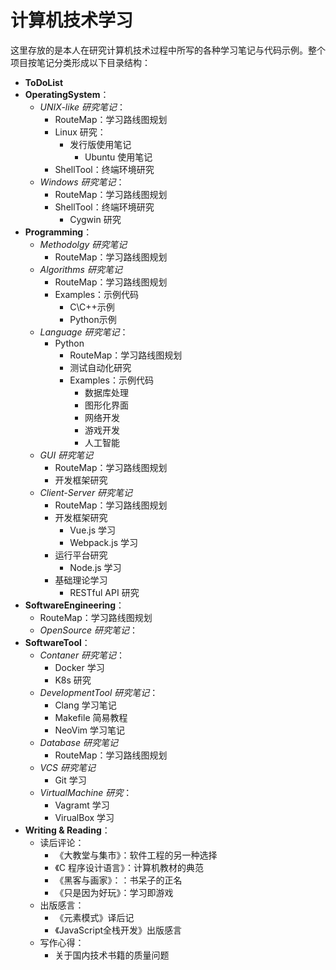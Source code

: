 # 计算机技术学习

这里存放的是本人在研究计算机技术过程中所写的各种学习笔记与代码示例。整个项目按笔记分类形成以下目录结构：

- **ToDoList**
- **OperatingSystem**：
  - *UNIX-like 研究笔记*：
    - RouteMap：学习路线图规划
    - Linux 研究：
      - 发行版使用笔记
        - Ubuntu 使用笔记
    - ShellTool：终端环境研究
  - *Windows 研究笔记*：
    - RouteMap：学习路线图规划
    - ShellTool：终端环境研究
      - Cygwin 研究
- **Programming**：
  - *Methodolgy 研究笔记*
    - RouteMap：学习路线图规划
  - *Algorithms 研究笔记*
    - RouteMap：学习路线图规划
    - Examples：示例代码
      - C\C++示例
      - Python示例
  - *Language 研究笔记*：
    - Python
      - RouteMap：学习路线图规划
      - 测试自动化研究
      - Examples：示例代码
        - 数据库处理
        - 图形化界面
        - 网络开发
        - 游戏开发
        - 人工智能
  - *GUI 研究笔记*
    - RouteMap：学习路线图规划
    - 开发框架研究
  - *Client-Server 研究笔记*
    - RouteMap：学习路线图规划
    - 开发框架研究
      - Vue.js 学习
      - Webpack.js 学习
    - 运行平台研究
      - Node.js 学习
    - 基础理论学习
      - RESTful API 研究
- **SoftwareEngineering**：
  - RouteMap：学习路线图规划
  - *OpenSource 研究笔记*：
- **SoftwareTool**：
  - *Contaner 研究笔记*：
    - Docker 学习
    - K8s 研究
  - *DevelopmentTool 研究笔记*：
    - Clang 学习笔记
    - Makefile 简易教程
    - NeoVim 学习笔记
  - *Database 研究笔记*
    - RouteMap：学习路线图规划
  - *VCS 研究笔记*
    - Git 学习
  - *VirtualMachine 研究*：
    - Vagramt 学习
    - VirualBox 学习
- **Writing & Reading**：
  - 读后评论：
    - 《大教堂与集市》：软件工程的另一种选择
    - 《C 程序设计语言》：计算机教材的典范
    - 《黑客与画家》：：书呆子的正名
    - 《只是因为好玩》：学习即游戏
  - 出版感言：
    - 《元素模式》译后记
    - 《JavaScript全栈开发》出版感言
  - 写作心得：
    - 关于国内技术书籍的质量问题

